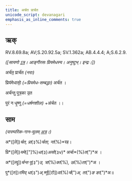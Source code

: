 ```yaml
---
title: अर्चत प्रार्चत  
unicode_script: devanagari  
emphasis_as_inline_comments: true
---   
```


## ऋक्

RV.8.69.8a; AV;S.20.92.5a; SV.1.362a; AB.4.4.4; A;S.6.2.9.

*([सायणो [ऽत्र](https://archive.org/stream/RgVedaWithSayanasCommentaryPart3/rv_sayanabhasya_part3%23page/n935/mode/1up&sa=D&ust=1542425956179000)। आङ्गीरसः प्रियमेधस्य। अनुष्टुभ्। इन्द्रः।])*

अर्च॑त॒ प्रार्च॑त *(नराः)*

प्रिय॑मेधासो॒ *(=प्रियमेध-सम्बद्धाः)* अर्च॑त ।

अर्च॑न्तु पुत्र॒का उ॒त

 पुरं न धृ॒ष्णु *(=धर्षणशीलः)* +अ॑र्चत ।।

## साम

*(पारम्परिक-गान-मूलम् [अत्र](https://archive.org/stream/sAmaveda-jaiminIya-paravastu-paramparA-docs/VIVAAHA%2520UPANAYANA%2520SAAMAANI%23page/n1/mode/1up&sa=D&ust=1542425956180000)।)*

अ*([ले])*र्चत, प्रा*(३%)*र्चता, ना*(%)*रह।

प्रि*([ले])*यमे*(["]%)*धा*(३)*असो*(३v)* अर्चा*(%)*त*(")*अ ।

अ*([ल्पॄ])*र्चन्त पू*(३")*उ, त्रा*(%)*का*(%)*, ऊ*(%)*ता*(")*अ ।

पु*([त])*रमिद् धा*(३")*अ,र्ष्णू*([टो])*वा*(%)*र्च*(")*अ, ता*(")*ङ ङा*(")*अ॥